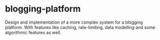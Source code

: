 # blogging-platform
Design and implementation of a more complex system for a blogging platform. With features like caching, rate-limiting, data modelling and some algorithmic features as well.
